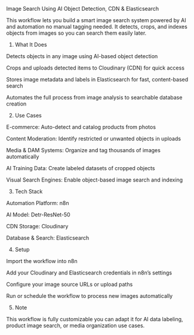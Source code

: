 Image Search Using AI Object Detection, CDN & Elasticsearch

This workflow lets you build a smart image search system powered by AI and automation no manual tagging needed. It detects, crops, and indexes objects from images so you can search them easily later.

1. What It Does

Detects objects in any image using AI-based object detection

Crops and uploads detected items to Cloudinary (CDN) for quick access

Stores image metadata and labels in Elasticsearch for fast, content-based search

Automates the full process from image analysis to searchable database creation

2. Use Cases

E-commerce: Auto-detect and catalog products from photos

Content Moderation: Identify restricted or unwanted objects in uploads

Media & DAM Systems: Organize and tag thousands of images automatically

AI Training Data: Create labeled datasets of cropped objects

Visual Search Engines: Enable object-based image search and indexing

3. Tech Stack

Automation Platform: n8n

AI Model: Detr-ResNet-50

CDN Storage: Cloudinary

Database & Search: Elasticsearch

4. Setup

Import the workflow into n8n

Add your Cloudinary and Elasticsearch credentials in n8n’s settings

Configure your image source URLs or upload paths

Run or schedule the workflow to process new images automatically

5. Note

This workflow is fully customizable you can adapt it for AI data labeling, product image search, or media organization use cases.
